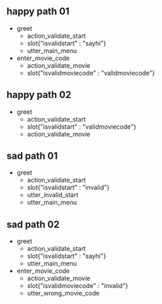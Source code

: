 ## happy path 01
* greet
  - action_validate_start
  - slot{"isvalidstart" : "sayhi"}
  - utter_main_menu
* enter_movie_code
  - action_validate_movie
  - slot{"isvalidmoviecode" : "validmoviecode"}

## happy path 02
* greet
  - action_validate_start
  - slot{"isvalidstart" : "validmoviecode"}
  - action_validate_movie

## sad path 01
* greet
  - action_validate_start
  - slot{"isvalidstart" : "invalid"}
  - utter_invalid_start
  - utter_main_menu

## sad path 02
* greet
  - action_validate_start
  - slot{"isvalidstart" : "sayhi"}
  - utter_main_menu
* enter_movie_code
  - action_validate_movie
  - slot{"isvalidmoviecode" : "invalid"}
  - utter_wrong_movie_code

